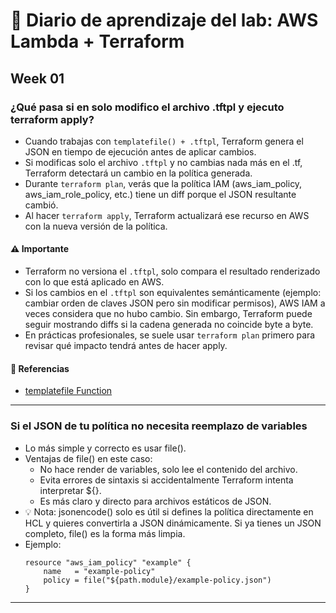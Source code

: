 # 🧪 Diario de aprendizaje del lab: AWS Lambda + Terraform

## Week 01

### ¿Qué pasa si en solo modifico el archivo .tftpl y ejecuto terraform apply?
- Cuando trabajas con `templatefile() + .tftpl`, Terraform genera el JSON en tiempo de ejecución antes de aplicar cambios.
- Si modificas solo el archivo `.tftpl` y no cambias nada más en el .tf, Terraform detectará un cambio en la política generada.
- Durante `terraform plan`, verás que la política IAM (aws_iam_policy, aws_iam_role_policy, etc.) tiene un diff porque el JSON resultante cambió.
- Al hacer `terraform apply`, Terraform actualizará ese recurso en AWS con la nueva versión de la política.
#### ⚠️ Importante
- Terraform no versiona el `.tftpl`, solo compara el resultado renderizado con lo que está aplicado en AWS.
- Si los cambios en el `.tftpl` son equivalentes semánticamente (ejemplo: cambiar orden de claves JSON pero sin modificar permisos), AWS IAM a veces considera que no hubo cambio. Sin embargo, Terraform puede seguir mostrando diffs si la cadena generada no coincide byte a byte.
- En prácticas profesionales, se suele usar `terraform plan` primero para revisar qué impacto tendrá antes de hacer apply.

#### 🔗 Referencias
- [templatefile Function](https://developer.hashicorp.com/terraform/language/functions/templatefile)

---

### Si el JSON de tu política no necesita reemplazo de variables
- Lo más simple y correcto es usar file().
- Ventajas de file() en este caso:
    - No hace render de variables, solo lee el contenido del archivo.
    - Evita errores de sintaxis si accidentalmente Terraform intenta interpretar ${}.
    - Es más claro y directo para archivos estáticos de JSON.
- 💡 Nota: jsonencode() solo es útil si defines la política directamente en HCL y quieres convertirla a JSON dinámicamente. Si ya tienes un JSON completo, file() es la forma más limpia.
- Ejemplo:
    ```hcl
    resource "aws_iam_policy" "example" {
        name   = "example-policy"
        policy = file("${path.module}/example-policy.json")
    } 
    ```

---